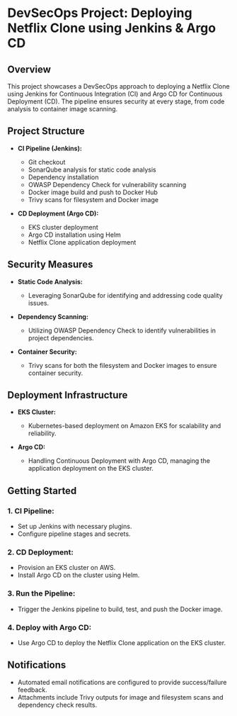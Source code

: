 # DevSecOps Project: Deploying Netflix Clone using Jenkins & Argo CD
## Overview

This project showcases a DevSecOps approach to deploying a Netflix Clone using Jenkins for Continuous Integration (CI) and Argo CD for Continuous Deployment (CD). The pipeline ensures security at every stage, from code analysis to container image scanning.

## Project Structure

- **CI Pipeline (Jenkins):**
  - Git checkout
  - SonarQube analysis for static code analysis
  - Dependency installation
  - OWASP Dependency Check for vulnerability scanning
  - Docker image build and push to Docker Hub
  - Trivy scans for filesystem and Docker image

- **CD Deployment (Argo CD):**
  - EKS cluster deployment
  - Argo CD installation using Helm
  - Netflix Clone application deployment

## Security Measures

- **Static Code Analysis:**
  - Leveraging SonarQube for identifying and addressing code quality issues.

- **Dependency Scanning:**
  - Utilizing OWASP Dependency Check to identify vulnerabilities in project dependencies.

- **Container Security:**
  - Trivy scans for both the filesystem and Docker images to ensure container security.

## Deployment Infrastructure

- **EKS Cluster:**
  - Kubernetes-based deployment on Amazon EKS for scalability and reliability.

- **Argo CD:**
  - Handling Continuous Deployment with Argo CD, managing the application deployment on the EKS cluster.

## Getting Started

### 1. **CI Pipeline:**
   - Set up Jenkins with necessary plugins.
   - Configure pipeline stages and secrets.

### 2. **CD Deployment:**
   - Provision an EKS cluster on AWS.
   - Install Argo CD on the cluster using Helm.

### 3. **Run the Pipeline:**
   - Trigger the Jenkins pipeline to build, test, and push the Docker image.

### 4. **Deploy with Argo CD:**
   - Use Argo CD to deploy the Netflix Clone application on the EKS cluster.

## Notifications

- Automated email notifications are configured to provide success/failure feedback.
- Attachments include Trivy outputs for image and filesystem scans and dependency check results.

<!-- ## Further Documentation -->

<!-- - For a more detailed walkthrough and additional insights, check out the accompanying Medium blog post:

[Deploying Netflix Clone with Jenkins & Argo CD - Medium Blog](https://your-medium-blog-url)

- Explore the full documentation on our [Wiki](https://github.com/your-username/your-repo/wiki). -->

<!-- **Note:** Blog posts will be attached for a comprehensive understanding of the project. Stay tuned! -->
